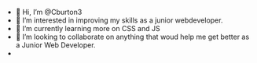 - 👋 Hi, I’m @Cburton3
- 👀 I’m interested in improving my skills as a junior webdeveloper. 
- 🌱 I’m currently learning more on CSS and JS
- 💞️ I’m looking to collaborate on  anything that woud help me get better as a Junior Web Developer. 
-

<!---
Cburton3/Cburton3 is a ✨ special ✨ repository because its `README.md` (this file) appears on your GitHub profile.
You can click the Preview link to take a look at your changes.
--->
